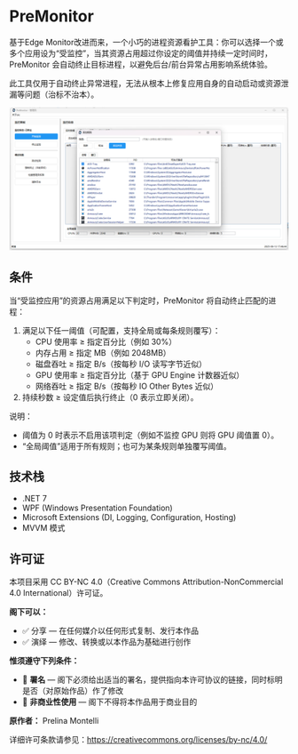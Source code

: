 # PreMonitor

基于Edge Monitor改进而来，一个小巧的进程资源看护工具：你可以选择一个或多个应用设为“受监控”，当其资源占用超过你设定的阈值并持续一定时间时，PreMonitor 会自动终止目标进程，以避免后台/前台异常占用影响系统体验。

此工具仅用于自动终止异常进程，无法从根本上修复应用自身的自动启动或资源泄漏等问题（治标不治本）。

![alt text](QQ截图20250813174648.png)

## 条件

当“受监控应用”的资源占用满足以下判定时，PreMonitor 将自动终止匹配的进程：

1. 满足以下任一阈值（可配置，支持全局或每条规则覆写）：
   - CPU 使用率 ≥ 指定百分比（例如 30%）
   - 内存占用 ≥ 指定 MB（例如 2048MB）
   - 磁盘吞吐 ≥ 指定 B/s（按每秒 I/O 读写字节近似）
   - GPU 使用率 ≥ 指定百分比（基于 GPU Engine 计数器近似）
   - 网络吞吐 ≥ 指定 B/s（按每秒 IO Other Bytes 近似）
2. 持续秒数 ≥ 设定值后执行终止（0 表示立即关闭）。

说明：
- 阈值为 0 时表示不启用该项判定（例如不监控 GPU 则将 GPU 阈值置 0）。
- “全局阈值”适用于所有规则；也可为某条规则单独覆写阈值。

## 技术栈

- .NET 7
- WPF (Windows Presentation Foundation)
- Microsoft Extensions (DI, Logging, Configuration, Hosting)
- MVVM 模式

## 许可证

本项目采用 CC BY-NC 4.0（Creative Commons Attribution-NonCommercial 4.0 International）许可证。

**阁下可以：**
- ✅ 分享 — 在任何媒介以任何形式复制、发行本作品
- ✅ 演绎 — 修改、转换或以本作品为基础进行创作

**惟须遵守下列条件：**
- 📝 **署名** — 阁下必须给出适当的署名，提供指向本许可协议的链接，同时标明是否（对原始作品）作了修改
- 🚫 **非商业性使用** — 阁下不得将本作品用于商业目的

**原作者：** Prelina Montelli

详细许可条款请参见：https://creativecommons.org/licenses/by-nc/4.0/

